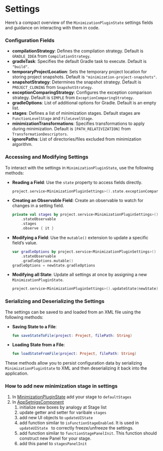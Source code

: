 # Settings
Here’s a compact overview of the `MinimizationPluginState` settings fields and guidance on interacting with them in code.

### Configuration Fields

- **compilationStrategy**: Defines the compilation strategy. Default is `GRADLE_IDEA` from `CompilationStrategy`.
- **gradleTask**: Specifies the default Gradle task to execute. Default is `"build"`.
- **temporaryProjectLocation**: Sets the temporary project location for storing project snapshots. Default is `"minimization-project-snapshots"`.
- **snapshotStrategy**: Determines the snapshot strategy. Default is `PROJECT_CLONING` from `SnapshotStrategy`.
- **exceptionComparingStrategy**: Configures the exception comparison strategy. Default is `SIMPLE` from `ExceptionComparingStrategy`.
- **gradleOptions**: List of additional options for Gradle. Default is an empty list.
- **stages**: Defines a list of minimization stages. Default stages are `FunctionLevelStage` and `FileLevelStage`.
- **minimizationTransformations**: Specifies transformations to apply during minimization. Default is `[PATH_RELATIVIZATION]` from `TransformationDescriptors`.
- **ignorePaths**: List of directories/files excluded from minimization algorithm.

### Accessing and Modifying Settings

To interact with the settings in `MinimizationPluginState`, use the following methods:

- **Reading a Field**: Use the `state` property to access fields directly.
  ```kotlin
  project.service<MinimizationPluginSettings>().state.exceptionComparingStrategy
  ```

- **Creating an Observable Field**: Create an observable to watch for changes in a setting field.
  ```kotlin
  private val stages by project.service<MinimizationPluginSettings>()
      .stateObservable
      .stages
      .observe { it }
  ```

- **Modifying a Field**: Use the `mutable()` extension to update a specific field’s value.
  ```kotlin
  var gradleOptions by project.service<MinimizationPluginSettings>()
      .stateObservable
      .gradleOptions.mutable()
  gradleOptions = newState.gradleOptions
  ```

- **Modifying all State**: Update all settings at once by assigning a new `MinimizationPluginState`.
  ```kotlin
  project.service<MinimizationPluginSettings>().updateState(newState)
  ```

### Serializing and Deserializing the Settings

The settings can be saved to and loaded from an XML file using the following methods:

- **Saving State to a File**:
  ```kotlin
  fun saveStateToFile(project: Project, filePath: String)
  ```

- **Loading State from a File**:
  ```kotlin
  fun loadStateFromFile(project: Project, filePath: String)
  ```

These methods allow you to persist configuration data by serializing `MinimizationPluginState` to XML and then deserializing it back into the application.

### How to add new minimization stage in settings

1. In [MinimizationPluginState][plugin-state] add your stage to ```defaultStages```
2. In [AppSetnigsComponent][app-settings-component] 
   1. initialize new boxes by analogy at Stage list
   2. update getter and setter for varibale ```stages```
   3. add new UI objects to ```updateUIState ```
   4. add function similar to ```isFunctionStageEnabled```. It is used in ```updateUIState ``` to correctly freeze/unfreeze the settings.
   5. add function similar to ```functionStagePanelInit```. This function should construct new Panel for your stage.
   6. add this panel to ```stagesPanelInit```

[plugin-state]: ../project-minimization-plugin/src/main/kotlin/org/plan/research/minimization/plugin/settings/MinimizationPluginState.kt

[app-settings-component]: ../project-minimization-plugin/src/main/kotlin/org/plan/research/minimization/plugin/settings/AppSettingsComponent.kt